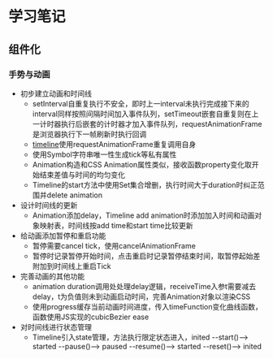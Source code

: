 # 学习笔记

## 组件化

### 手势与动画

- 初步建立动画和时间线
  - setInterval自重复执行不安全，即时上一interval未执行完成接下来的interval同样按照间隔时间加入事件队列，setTimeout嵌套自重复则在上一计时器执行后嵌套的计时器才加入事件队列，requestAnimationFrame是浏览器执行下一帧刷新时执行回调
  - [timeline](https://developer.mozilla.org/zh-CN/docs/Web/API/Animation/timeline)使用requestAnimationFrame重复调用自身
  - 使用Symbol字符串唯一性生成tick等私有属性
  - Animation构造和CSS Animation属性类似，接收函数property变化取开始结束差值与时间的均匀变化
  - Timeline的start方法中使用Set集合增删，执行时间大于duration时纠正范围并delete animation
- 设计时间线的更新
  - Animation添加delay，Timeline add animation时添加加入时间和动画对象映射表，时间线按add time和start time比较更新
- 给动画添加暂停和重启功能
  - 暂停需要cancel tick，使用cancelAnimationFrame
  - 暂停时记录暂停开始时间，点击重启时记录暂停结束时间，取暂停起始差附加到时间线上重启Tick
- 完善动画的其他功能
  - animation duration调用处处理delay逻辑，receiveTime入参t需要减去delay，t为负值则未到动画启动时间，完善Animation对象以渲染CSS
  - 使用progress缓存当前动画时间进度，传入timeFunction变化曲线函数，函数使用JS实现的cubicBezier ease
- 对时间线进行状态管理
  - Timeline引入state管理，方法执行限定状态进入，inited --start()--> started --pause()--> paused --resume()--> started --reset()--> inited
